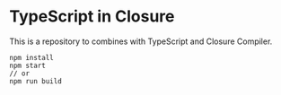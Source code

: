 # TypeScript in Closure

This is a repository to combines with TypeScript and Closure Compiler.

```
npm install
npm start
// or
npm run build
```
